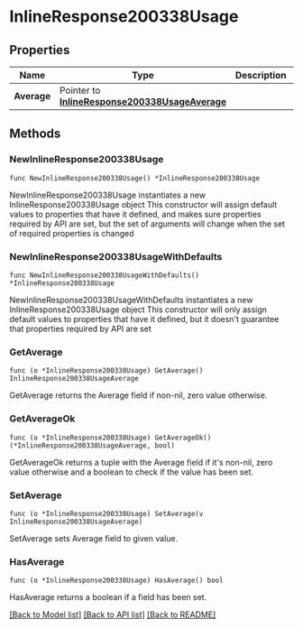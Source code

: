 # InlineResponse200338Usage

## Properties

Name | Type | Description | Notes
------------ | ------------- | ------------- | -------------
**Average** | Pointer to [**InlineResponse200338UsageAverage**](InlineResponse200338UsageAverage.md) |  | [optional] 

## Methods

### NewInlineResponse200338Usage

`func NewInlineResponse200338Usage() *InlineResponse200338Usage`

NewInlineResponse200338Usage instantiates a new InlineResponse200338Usage object
This constructor will assign default values to properties that have it defined,
and makes sure properties required by API are set, but the set of arguments
will change when the set of required properties is changed

### NewInlineResponse200338UsageWithDefaults

`func NewInlineResponse200338UsageWithDefaults() *InlineResponse200338Usage`

NewInlineResponse200338UsageWithDefaults instantiates a new InlineResponse200338Usage object
This constructor will only assign default values to properties that have it defined,
but it doesn't guarantee that properties required by API are set

### GetAverage

`func (o *InlineResponse200338Usage) GetAverage() InlineResponse200338UsageAverage`

GetAverage returns the Average field if non-nil, zero value otherwise.

### GetAverageOk

`func (o *InlineResponse200338Usage) GetAverageOk() (*InlineResponse200338UsageAverage, bool)`

GetAverageOk returns a tuple with the Average field if it's non-nil, zero value otherwise
and a boolean to check if the value has been set.

### SetAverage

`func (o *InlineResponse200338Usage) SetAverage(v InlineResponse200338UsageAverage)`

SetAverage sets Average field to given value.

### HasAverage

`func (o *InlineResponse200338Usage) HasAverage() bool`

HasAverage returns a boolean if a field has been set.


[[Back to Model list]](../README.md#documentation-for-models) [[Back to API list]](../README.md#documentation-for-api-endpoints) [[Back to README]](../README.md)


